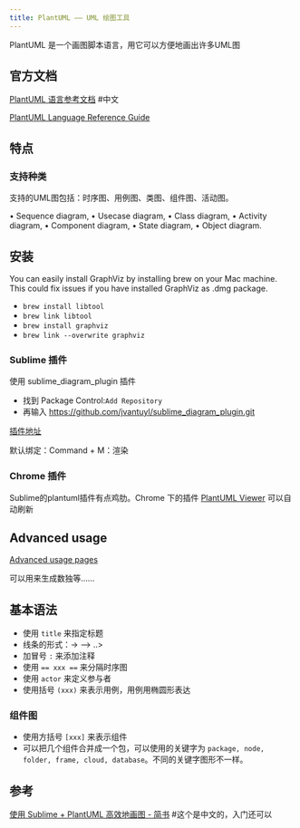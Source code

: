 ```yaml
---
title: PlantUML —— UML 绘图工具
---
```


PlantUML 是一个画图脚本语言，用它可以方便地画出许多UML图

## 官方文档

[PlantUML 语言参考文档](http://translate.plantuml.com/zh/PlantUML_Language_Reference_Guide_ZH.pdf) #中文

[PlantUML Language Reference Guide](http://plantuml.com/PlantUML_Language_Reference_Guide.pdf) 

## 特点

### 支持种类

支持的UML图包括：时序图、用例图、类图、组件图、活动图。

• Sequence diagram,
• Usecase diagram,
• Class diagram,
• Activity diagram,
• Component diagram,
• State diagram,
• Object diagram.

## 安装

You can easily install GraphViz by installing brew on your Mac machine. This could fix issues if you have installed GraphViz as .dmg package.

- `brew install libtool`
- `brew link libtool`
- `brew install graphviz`
- `brew link --overwrite graphviz`



### Sublime 插件

使用 sublime_diagram_plugin 插件

- 找到 Package Control:`Add Repository`
- 再输入 https://github.com/jvantuyl/sublime_diagram_plugin.git

[插件地址](https://github.com/jvantuyl/sublime_diagram_plugin)

默认绑定：Command + M：渲染

### Chrome 插件

Sublime的plantuml插件有点鸡肋。Chrome 下的插件 [PlantUML Viewer](https://chrome.google.com/webstore/detail/plantuml-viewer/legbfeljfbjgfifnkmpoajgpgejojooj?utm_source=chrome-ntp-icon) 可以自动刷新

## Advanced usage

[Advanced usage pages](http://plantuml.com/sitemap-advanced-usage)

可以用来生成数独等……

## 基本语法

- 使用 `title` 来指定标题
- 线条的形式：-> —> ..>
- 加冒号 `:` 来添加注释
- 使用 `== xxx ==` 来分隔时序图
- 使用 `actor` 来定义参与者
- 使用括号 `(xxx)` 来表示用例，用例用椭圆形表达

### 组件图

- 使用方括号 `[xxx]` 来表示组件
- 可以把几个组件合并成一个包，可以使用的关键字为 `package, node, folder, frame, cloud, database`。不同的关键字图形不一样。

## 参考

[使用 Sublime + PlantUML 高效地画图 - 简书](http://www.jianshu.com/p/e92a52770832) #这个是中文的，入门还可以